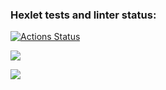 ### Hexlet tests and linter status:
[![Actions Status](https://github.com/ViVaLaFlame/frontend-project-46/actions/workflows/hexlet-check.yml/badge.svg)](https://github.com/ViVaLaFlame/frontend-project-46/actions)

<a href="https://codeclimate.com/github/ViVaLaFlame/frontend-project-46/maintainability"><img src="https://api.codeclimate.com/v1/badges/265af1c024b2e4c216a7/maintainability" /></a>

<a href="https://asciinema.org/a/HZuWHGgWSlHYVxmvAbrKu3DMa" target="_blank"><img src="https://asciinema.org/a/HZuWHGgWSlHYVxmvAbrKu3DMa.svg" /></a>